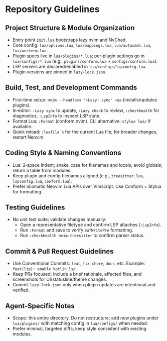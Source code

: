 # Repository Guidelines

## Project Structure & Module Organization
- Entry point `init.lua` bootstraps lazy.nvim and NvChad.
- Core config: `lua/options.lua`, `lua/mappings.lua`, `lua/autocmds.lua`, `lua/wezterm.lua`.
- Plugin specs live in `lua/plugins/*.lua`; per‑plugin settings go in `lua/configs/*.lua` (e.g., `plugins/conform.lua` + `configs/conform.lua`).
- LSP servers are declared/enabled in `lua/configs/lspconfig.lua`.
- Plugin versions are pinned in `lazy-lock.json`.

## Build, Test, and Development Commands
- First‑time setup: `nvim --headless '+Lazy! sync' +qa` (installs/updates plugins).
- In‑editor: `:Lazy sync` to update, `:Lazy check` to review, `:checkhealth` for diagnostics, `:LspInfo` to inspect LSP state.
- Format Lua: `:Format` (conform.nvim). CLI alternative: `stylua lua/` if available.
- Quick reload: `:luafile %` for the current Lua file; for broader changes, restart Neovim.

## Coding Style & Naming Conventions
- Lua: 2‑space indent; snake_case for filenames and locals; avoid globals; return a table from modules.
- Keep plugin and config filenames aligned (e.g., `treesitter.lua`, `lspconfig.lua`, `conform.lua`).
- Prefer idiomatic Neovim Lua APIs over Vimscript. Use Conform + Stylua for formatting.

## Testing Guidelines
- No unit test suite; validate changes manually:
  - Open a representative filetype and confirm LSP attaches (`:LspInfo`).
  - Run `:Format` and save to verify `BufWritePre` formatting.
  - Run `:checkhealth nvim-treesitter` to confirm parser status.

## Commit & Pull Request Guidelines
- Use Conventional Commits: `feat`, `fix`, `chore`, `docs`, etc. Example: `feat(lsp): enable kotlin_lsp`.
- Keep PRs focused; include a brief rationale, affected files, and screenshots for UI/statusline/theme changes.
- Commit `lazy-lock.json` only when plugin updates are intentional and verified.

## Agent‑Specific Notes
- Scope: this entire directory. Do not restructure; add new plugins under `lua/plugins/` with matching config in `lua/configs/` when needed.
- Prefer minimal, targeted diffs; keep style consistent with existing modules.

